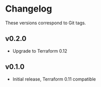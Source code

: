 Changelog
=========

These versions correspond to Git tags.

## v0.2.0

 * Upgrade to Terraform 0.12

## v0.1.0

 * Initial release, Terraform 0.11 compatible
